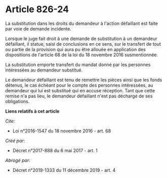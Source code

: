 # Article 826-24

La substitution dans les droits du demandeur à l'action défaillant est faite par voie de demande incidente. 

Lorsque le juge fait droit à une demande de substitution à un demandeur défaillant, il statue, saisi de conclusions en ce
sens, sur le transfert de tout ou partie de la provision qui aura pu être allouée en application des dispositions de
l'article 68 de la loi du 18 novembre 2016 susmentionnée. 

La substitution emporte transfert du mandat donné par les personnes intéressées au demandeur substitué. 

Le demandeur défaillant est tenu de remettre les pièces ainsi que les fonds détenus, le cas échéant pour le compte des
personnes intéressées, au demandeur qui lui est substitué qui en accuse réception. Tant que cette remise n'a pas lieu, le
demandeur défaillant n'est pas déchargé de ses obligations.

**Liens relatifs à cet article**

_Cite_:

  - Loi n°2016-1547 du 18 novembre 2016 - art. 68

_Créé par_:

  - Décret n°2017-888 du 6 mai 2017 - art. 1

_Abrogé par_:

  - Décret n°2019-1333 du 11 décembre 2019 - art. 4

